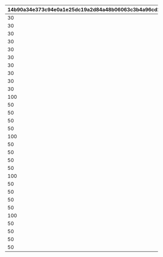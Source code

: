 |14b90a34e373c94e0a1e25dc19a2d84a48b06063c3b4a96cd25a2dc657fa4a8e|2737f7ce10e1b0425b90752ced08ea5e4a248cc6a54d230ab63dba74333c0592|f0306363f59db87c5f2d6cef922402f295447cba113058724d1aa163bca8b43f|1c9e9783d59d7f8bc5bef08c2efeb21a524def3dbf55f586c9cdf01a1a242917|9fa230fea55540ef3abac5958304008dadaf0d827f1f1c5aa9a80b89a9c20a3b|03b290fee5934d8a04cac57d2032beb98c6592c9eb6949f190a2e86e4ea1aab1|e06e416487677828d98414eeb66f1be81066d6858704a2865a019511b95733a4|bb3a684b0873badaf69814605beaa9f3d2fd5a0e004ce282bd448f6513c3056a|04c4a3ef58b51d5fffe94be75969e1a167d72d8b1c2aa88a44a6084b0fc4c11b|1daf97f948bb4f115abb83d766995f2ef9d7df7fd48959a585b4801a0390e8ad|c4328e64776ddcb120af07fb64eddd27e0364a8bfbc1cd75348b87cb69f9c563|233e541ef61bbe720d8cf300f2e288b04276febb142003e3d321c8eb612397d6|85f82f4cf9c302c873f6593b4fd5c494752442500585058102a3b6c667f36fd5|220dd1fd05308e016058e15e583a418acb0889727ab6de978d36372325e47320|bb6da8df05d22b12a7ba8f646b5dc916a4a05c25e38da0eb4497c05d4421ecae|b4ee8de78369ef1371afdb9a660f7f8a5ff3a5451eb6e712762fe8de7b172667|c2a5aa8b6fa97c50a614f4477f76b0f1b85391a057fac1fc64c5f14b833f68b0|d1fd1dd80e6835dba1b6bd32d37a6fab8d81e5ff32e31ac612a5e11b5e0044a9|
| --- | --- | --- | --- | --- | --- | --- | --- | --- | --- | --- | --- | --- | --- | --- | --- | --- | --- |
|30|12|1|3|150003|1001|3|90005|94002|20004|8|91002|2|2|8|4|100|300000|
|30|12|2|3|150004|1001|3|90005|94002|140001|60|91002|4|2|8|4|150|400000|
|30|12|3|3|150005|1001|3|90005|94002|20004|10|91002|2|2|8|4|150|500000|
|30|12|4|3|150006|1001|3|90005|94002|140001|90|91002|4|2|8|4|200|750000|
|30|12|5|3|150007|1001|3|90005|94002|21951|1|91002|2|2|8|4|200|1000000|
|30|12|1|3|150003|1002|3|90005|94002|20004|8|91002|2|2|8|4|100|300000|
|30|12|2|3|150004|1002|3|90005|94002|140001|60|91002|4|2|8|4|150|400000|
|30|12|3|3|150005|1002|3|90005|94002|20004|10|91002|2|2|8|4|150|500000|
|30|12|4|3|150006|1002|3|90005|94002|140001|90|91002|4|2|8|4|200|750000|
|30|12|5|3|150007|1002|3|90005|94002|21951|1|91002|2|2|8|4|200|1000000|
|100|12|1|100|150003|1003|3|150004|94002|20004|8|91002|2|4|8|4|50|300000|
|50|12|2|5|150005|1003|3|90005|94002|140001|60|91002|4|2|8|4|100|400000|
|50|0|3|500000|150006|1003|3|94002|0|20004|10|91002|2|12|8|4|100|0|
|50|12|4|10|150007|1003|3|90005|94002|140001|90|91002|4|2|8|4|150|750000|
|50|0|5|1000000|150008|1003|3|94002|0|21951|1|91002|2|12|8|4|150|0|
|100|12|1|100|150003|1004|3|150004|94002|20004|8|91002|2|4|8|4|50|300000|
|50|12|2|5|150005|1004|3|90005|94002|140001|60|91002|4|2|8|4|100|400000|
|50|0|3|500000|150006|1004|3|94002|0|20004|10|91002|2|12|8|4|100|0|
|50|12|4|10|150007|1004|3|90005|94002|140001|90|91002|4|2|8|4|150|750000|
|50|0|5|1000000|150008|1004|3|94002|0|21951|1|91002|2|12|8|4|150|0|
|100|12|1|100|150003|1005|3|150004|94002|20004|8|91002|2|4|8|4|50|300000|
|50|12|2|5|150005|1005|3|90005|94002|140001|60|91002|4|2|8|4|100|400000|
|50|0|3|500000|150006|1005|3|94002|0|20004|10|91002|2|12|8|4|100|0|
|50|12|4|10|150007|1005|3|90005|94002|140001|90|91002|4|2|8|4|150|750000|
|50|0|5|1000000|150008|1005|3|94002|0|21951|1|91002|2|12|8|4|150|0|
|100|12|1|100|150004|1006|3|150005|94002|20004|8|91002|2|4|8|4|50|300000|
|50|12|2|5|150006|1006|3|90005|94002|140001|60|91002|4|2|8|4|100|400000|
|50|0|3|500000|150007|1006|3|94002|0|20004|10|91002|2|12|8|4|100|0|
|50|12|4|10|150008|1006|3|90005|94002|140001|90|91002|4|2|8|4|150|750000|
|50|0|5|1000000|150009|1006|3|94002|0|21951|1|91002|2|12|8|4|150|0|
